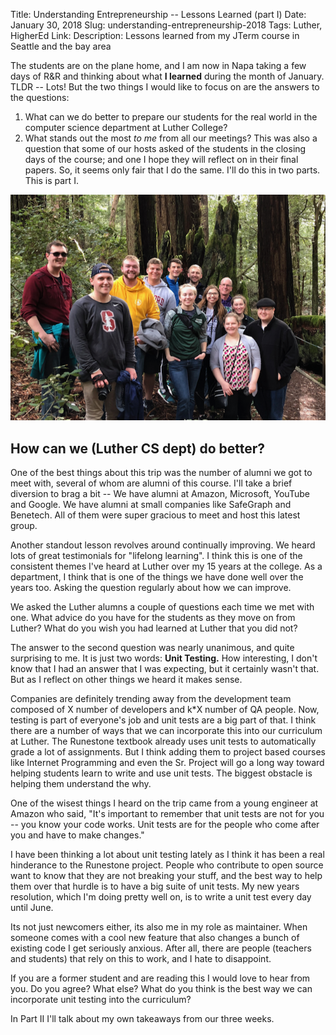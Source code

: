 Title: Understanding Entrepreneurship -- Lessons Learned (part I)
Date: January 30, 2018
Slug: understanding-entrepreneurship-2018
Tags: Luther, HigherEd
Link: 
Description: Lessons learned from my JTerm course in Seattle and    the bay area

The students are on the plane home, and I am now in Napa taking a few days of R&R and thinking about what **I learned** during the month of January.  TLDR -- Lots!  But the two things I would like to focus on are the answers to the questions:

1. What can we do better to prepare our students for the real world in the computer science department at Luther College?
2. What stands out the most *to me* from all our meetings?  This  was also a question that some of our hosts asked of the students in the closing days of the course; and one I hope they will reflect on in their final papers.  So, it seems only fair that I do the same.
I'll do this in two parts.  This is part I.

![Redwood Hike](images/redwood_hike.png)

## How can we (Luther CS dept) do better?
One of the best things about this trip was the number of alumni we got to meet with, several of whom are alumni of this course. I'll take a brief diversion to brag a bit -- We have alumni at Amazon, Microsoft, YouTube and Google.  We have alumni at small companies like SafeGraph and Benetech.  All of them were super gracious to meet and host this latest group.

Another standout lesson revolves around continually improving.  We heard lots of great testimonials for "lifelong learning". I think this is one of the consistent themes I've heard at Luther over my 15 years at the college.  As a department, I think that is one of the things we have done well over the years too.  Asking the question regularly about how we can improve.

We asked the Luther alumns a couple of questions each time we met with one.    What advice do you have for the students as they move on from Luther?  What do you wish you had learned at Luther that you did not?

The answer to the second question was nearly unanimous, and quite surprising to me.  It is just two words:  **Unit Testing.**  How interesting, I don't know that I had an answer that I was expecting, but it certainly wasn't that.  But as I reflect on other things we heard it makes sense.

Companies are definitely trending away from the development team  composed of X number of developers and k*X number of QA people.  Now, testing is part of everyone's job and unit tests are a big part of that.  I think there are a number of ways that we can incorporate this into our curriculum at Luther.  The Runestone textbook already uses unit tests to automatically grade a lot of  assignments.  But I think adding them to project based courses like Internet Programming and even the Sr. Project will go a long way toward helping students learn to write and use unit tests.  The biggest obstacle is helping them understand the why.

One of the wisest things I heard on the trip came from a young engineer at Amazon who said, "It's important to remember that unit tests are not for you -- you know your code works.  Unit tests are for the people who come after you and have to make changes."

I have been thinking a lot about unit testing lately as I think it has been a real hinderance to the Runestone project.  People who contribute to open source want to know that they are not breaking your stuff, and the best way to help them over that hurdle is to have a big suite of unit tests.  My new years resolution, which I'm doing pretty well on, is to write a unit test every day until June.  

Its not just newcomers either, its also me in my role as maintainer.  When someone comes with a cool new feature that also changes a bunch of existing code I get seriously anxious.  After all, there are people (teachers and students) that rely on this to work, and I hate to disappoint.

If you are a former student and are reading this I would love to hear from you.  Do you agree?  What else?  What do you think is the best way we can incorporate unit testing into the curriculum?

In Part II I'll talk about my own takeaways from our three weeks.



